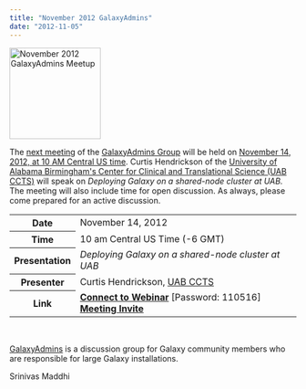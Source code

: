 ```yaml
---
title: "November 2012 GalaxyAdmins"
date: "2012-11-05"
---
```

<div class='right'><a href='/src/community/galaxy-admins/meetups/2012-11-14/index.md'><img src="/src/images/logos/GalaxyAdmins.png" alt="November 2012 GalaxyAdmins Meetup" width="160" /></a> </div>

The [next meeting](/src/community/galaxy-admins/meetups/2012-11-14/index.md) of the [GalaxyAdmins Group](/src/community/galaxy-admins/index.md) will be held on [November 14, 2012, at 10 AM Central US time](/src/community/galaxy-admins/meetups/2012-11-14/index.md).  Curtis Hendrickson of the [University of Alabama Birmingham's Center for Clinical and Translational Science (UAB CCTS)](http://www.uab.edu/ccts/ResearchResources/BMI/Pages/default.aspx) will speak on *Deploying Galaxy on a shared-node cluster at UAB.*  The meeting will also include time for open discussion.  As always, please come prepared for an active discussion.

<table>
  <tr>
    <th> Date </th>
    <td> November 14, 2012 </td>
  </tr>
  <tr>
    <th> Time </th>
    <td> 10 am Central US Time (-6 GMT) </td>
  </tr>
  <tr>
    <th> Presentation </th>
    <td> <em>Deploying Galaxy on a shared-node cluster at UAB</em> </td>
  </tr>
  <tr>
    <th> Presenter </th>
    <td> Curtis Hendrickson, <a href='http://www.uab.edu/ccts/ResearchResources/BMI/Pages/default.aspx'>UAB CCTS</a> </td>
  </tr>
  <tr>
    <th> Link </th>
    <td> <strong><a href='https://globalcampus.uiowa.edu/join_meeting.html?meetingId=1262339408056'>Connect to Webinar</a></strong> [Password: 110516] <br /> <strong><a href='https://globalcampus.uiowa.edu/build_calendar.event?meetingId=1262339408056'>Meeting Invite</a></strong> </td>
  </tr>
</table>


<br />

[GalaxyAdmins](/src/community/galaxy-admins/index.md) is a discussion group for Galaxy community members who are responsible for large Galaxy installations. 

Srinivas Maddhi
